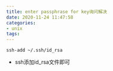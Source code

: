 ```yaml
---
title: enter passphrase for key询问解决
date: 2020-11-24 11:47:58
categories: 
- unix
tags:
---
```


```
ssh-add ~/.ssh/id_rsa
```

- ssh添加id_rsa文件即可

